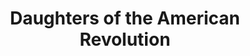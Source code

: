 ---
layout: repo
title: "Daughters of the American Revolution"
id: 24040
permalink: repos/24040/
---
